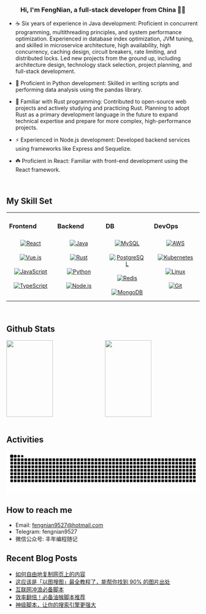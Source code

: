
### <div align="center">Hi, I'm FengNian, a full-stack developer from China 👨‍💻</div>


- ☕ Six years of experience in Java development: Proficient in concurrent programming, multithreading principles, and system performance optimization. Experienced in database index optimization, JVM tuning, and skilled in microservice architecture, high availability, high concurrency, caching design, circuit breakers, rate limiting, and distributed locks. Led new projects from the ground up, including architecture design, technology stack selection, project planning, and full-stack development.


- 🌱 Proficient in Python development: Skilled in writing scripts and performing data analysis using the pandas library.


- 🍁 Familiar with Rust programming: Contributed to open-source web projects and actively studying and practicing Rust. Planning to adopt Rust as a primary development language in the future to expand technical expertise and prepare for more complex, high-performance projects.


- ⚡ Experienced in Node.js development: Developed backend services using frameworks like Express and Sequelize.


- ☘️ Proficient in React: Familiar with front-end development using the React framework.


<br/>  


## My Skill Set
<table><tr>

<td valign="top" width="25%">

### Frontend
<div align="center">  
<a href="https://reactjs.org/" target="_blank"><img style="margin: 10px" src="https://profilinator.rishav.dev/skills-assets/react-original-wordmark.svg" alt="React" height="50" /></a>  
<a href="https://vuejs.org/" target="_blank"><img style="margin: 10px" src="https://profilinator.rishav.dev/skills-assets/vuejs-original-wordmark.svg" alt="Vue.js" height="50" /></a>  <br/>
<a href="https://www.javascript.com/" target="_blank"><img style="margin: 10px" src="https://profilinator.rishav.dev/skills-assets/javascript-original.svg" alt="JavaScript" height="50" /></a>  
<a href="https://www.typescriptlang.org/" target="_blank"><img style="margin: 10px" src="https://profilinator.rishav.dev/skills-assets/typescript-original.svg" alt="TypeScript" height="50" /></a>  
</div>

</td>


<td valign="top" width="25%">



### Backend
<div align="center">  
<a href="https://www.java.com/" target="_blank"><img style="margin: 10px" src="https://profilinator.rishav.dev/skills-assets/java-original-wordmark.svg" alt="Java" height="50" /></a>  
<a href="https://www.rust-lang.org/" target="_blank"><img style="margin: 10px" src="https://profilinator.rishav.dev/skills-assets/rust-plain.svg" alt="Rust" height="50" /></a>  <br/>
<a href="https://www.python.org/" target="_blank"><img style="margin: 10px" src="https://profilinator.rishav.dev/skills-assets/python-original.svg" alt="Python" height="50" /></a>  
<a href="https://nodejs.org/" target="_blank"><img style="margin: 10px" src="https://profilinator.rishav.dev/skills-assets/nodejs-original-wordmark.svg" alt="Node.js" height="50" /></a>  
</div>

</td>

<td valign="top" width="25%">

### DB
<div align="center">  
<a href="https://www.mysql.com/" target="_blank"><img style="margin: 10px" src="https://profilinator.rishav.dev/skills-assets/mysql-original-wordmark.svg" alt="MySQL" height="50" /></a>  
<a href="https://www.postgresql.org/" target="_blank"><img style="margin: 10px" src="https://profilinator.rishav.dev/skills-assets/postgresql-original-wordmark.svg" alt="PostgreSQL" height="50" /></a>  <br/>
<a href="https://redis.io/" target="_blank"><img style="margin: 10px" src="https://profilinator.rishav.dev/skills-assets/redis-original-wordmark.svg" alt="Redis" height="50" /></a>  
<a href="https://www.mongodb.com/" target="_blank"><img style="margin: 10px" src="https://profilinator.rishav.dev/skills-assets/mongodb-original-wordmark.svg" alt="MongoDB" height="50" /></a>  

</div>  
</td>

<td valign="top" width="25%">

### DevOps
<div align="center">  
<a href="https://aws.amazon.com/" target="_blank"><img style="margin: 10px" src="https://profilinator.rishav.dev/skills-assets/amazonwebservices-original-wordmark.svg" alt="AWS" height="50" /></a>
<a href="https://kubernetes.io/" target="_blank"><img style="margin: 10px" src="https://profilinator.rishav.dev/skills-assets/kubernetes-icon.svg" alt="Kubernetes" height="50" /></a> <br/>
<a href="https://www.linux.org/" target="_blank"><img style="margin: 10px" src="https://profilinator.rishav.dev/skills-assets/linux-original.svg" alt="Linux" height="50" /></a>  
<a href="https://github.com/" target="_blank"><img style="margin: 10px" src="https://profilinator.rishav.dev/skills-assets/git-scm-icon.svg" alt="Git" height="50" /></a>  

</div>  
</td>

</tr>

</table>  

<br/>  


## Github Stats

<div style="display: flex; justify-content: space-between;">
    <img src="https://github-readme-stats.vercel.app/api?username=windyund" style="width: 49%; height: 200px; object-fit: cover;" />
    <img src="https://github-readme-stats.vercel.app/api/top-langs/?username=windyund" style="width: 49%; height: 200px; object-fit: cover;" />
</div>

<br/>  

## Activities
<picture>
  <source media="(prefers-color-scheme: dark)" srcset="https://raw.githubusercontent.com/windyund/windyund/output/github-contribution-grid-snake-dark.svg">
  <source media="(prefers-color-scheme: light)" srcset="https://raw.githubusercontent.com/windyund/windyund/output/github-contribution-grid-snake.svg">
  <img alt="github contribution grid snake animation" src="https://raw.githubusercontent.com/windyund/windyund/output/github-contribution-grid-snake.svg">
</picture>

## How to reach me
- Email: fengnian9527@hotmail.com
- Telegram: fengnian9527
- 微信公众号: 丰年编程随记

## Recent Blog Posts
<!-- BLOG-POST-LIST:START -->
- [如何自由地复制网页上的内容](https://www.peterjxl.com/Browser/Copying-Lifted/)
- [这应该是「以图搜图」最全教程了，能帮你找到 90% 的图片出处](https://www.peterjxl.com/Browser/Reverse-Image-Search/)
- [互联网冲浪必备脚本](https://www.peterjxl.com/Browser/Tampermonkey-scripts/Internet-Giant/)
- [效率翻倍！必备油猴脚本推荐](https://www.peterjxl.com/Browser/Tampermonkey-scripts/productivity/)
- [神级脚本，让你的搜索引擎更强大](https://www.peterjxl.com/Browser/Tampermonkey-scripts/AC-Baidu/)
<!-- BLOG-POST-LIST:END -->  

<br/>  




<br/>  


<br />

